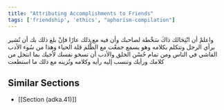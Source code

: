 ```yaml
---
title: "Attributing Accomplishments to Friends"
tags: ['friendship', 'ethics', "aphorism-compilation"]
---
```


 واعلمْ أن انْتِحَالك ذاكَ سَخْطة لصاحبك وأن فيه مع ذلك عارًا فإنْ بلغ ذلك بك أن تُشير برأي الرجل وتتكلم بكلامه وهو يسمع جمعْت مع الظُّلم قلة الحياء وهذا من سُوء الأدب الفاشي في الناس ومن تمام حُسْن الخلق والأدب أن تسخو نفسك لأخيك بما انتحل من كلامك ورأيك وتنسب إليه رأيه وكلامه وتُزينه مع ذلك ما استطعت

## Similar Sections
- [[Section (adka.41)]]
